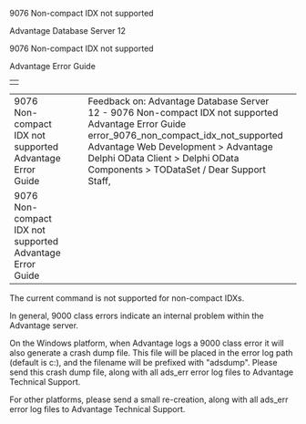 9076 Non-compact IDX not supported




Advantage Database Server 12  

9076 Non-compact IDX not supported

Advantage Error Guide

|  |
| --- |
|  |

|  |  |  |  |  |
| --- | --- | --- | --- | --- |
| 9076 Non-compact IDX not supported  Advantage Error Guide |  |  | Feedback on: Advantage Database Server 12 - 9076 Non-compact IDX not supported Advantage Error Guide error\_9076\_non\_compact\_idx\_not\_supported Advantage Web Development > Advantage Delphi OData Client > Delphi OData Components > TODataSet / Dear Support Staff, |  |
| 9076 Non-compact IDX not supported  Advantage Error Guide |  |  |  |  |

The current command is not supported for non-compact IDXs.

In general, 9000 class errors indicate an internal problem within the Advantage server.

On the Windows platform, when Advantage logs a 9000 class error it will also generate a crash dump file. This file will be placed in the error log path (default is c:\), and the filename will be prefixed with "adsdump". Please send this crash dump file, along with all ads\_err error log files to Advantage Technical Support.

For other platforms, please send a small re-creation, along with all ads\_err error log files to Advantage Technical Support.
